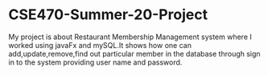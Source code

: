# CSE470-Summer-20-Project

My project is about Restaurant Membership Management system where I worked using javaFx and mySQL.It shows how one can add,update,remove,find out particular member in the database through sign in to the system providing user name and password.
